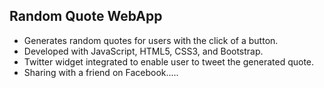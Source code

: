 ## Random Quote WebApp
* Generates random quotes for users with the click of a button.
* Developed with JavaScript, HTML5, CSS3, and Bootstrap.
* Twitter widget integrated to enable user to tweet the generated quote.
* Sharing with a friend on Facebook.....
